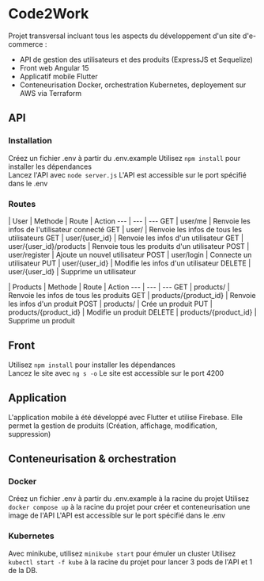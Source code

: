 # Code2Work
Projet transversal incluant tous les aspects du développement d'un site d'e-commerce :
- API de gestion des utilisateurs et des produits (ExpressJS et Sequelize)
- Front web Angular 15
- Applicatif mobile Flutter
- Conteneurisation Docker, orchestration Kubernetes, deployement sur AWS via Terraform

## API
### Installation
Créez un fichier .env à partir du .env.example
Utilisez `npm install` pour installer les dépendances  
Lancez l'API avec `node server.js`
L'API est accessible sur le port spécifié dans le .env
### Routes
| User |
Methode | Route | Action
--- | --- | ---
GET | user/me | Renvoie les infos de l'utilisateur connecté
GET | user/ | Renvoie les infos de tous les utilisateurs
GET | user/{user_id} | Renvoie les infos d'un utilisateur
GET | user/{user_id}/products | Renvoie tous les produits d'un utilisateur
POST | user/register | Ajoute un nouvel utilisateur
POST | user/login | Connecte un utilisateur
PUT | user/{user_id} | Modifie les infos d'un utilisateur
DELETE | user/{user_id} | Supprime un utilisateur

| Products |
Methode | Route | Action
--- | --- | ---
GET | products/ | Renvoie les infos de tous les produits
GET | products/{product_id} | Renvoie les infos d'un produit
POST | products/ | Crée un produit
PUT | products/{product_id} | Modifie un produit
DELETE | products/{product_id} | Supprime un produit

## Front
Utilisez `npm install` pour installer les dépendances  
Lancez le site avec `ng s -o`
Le site est accessible sur le port 4200

## Application
L'application mobile à été développé avec Flutter et utilise Firebase.
Elle permet la gestion de produits (Création, affichage, modification, suppression)

## Conteneurisation & orchestration
### Docker
Créez un fichier .env à partir du .env.example à la racine du projet 
Utilisez `docker compose up` à la racine du projet pour créer et conteneurisation une image de l'API
L'API est accessible sur le port spécifié dans le .env
### Kubernetes
Avec minikube, utilisez `minikube start` pour émuler un cluster
Utilisez `kubectl start -f kube` à la racine du projet pour lancer 3 pods de l'API et 1 de la DB.